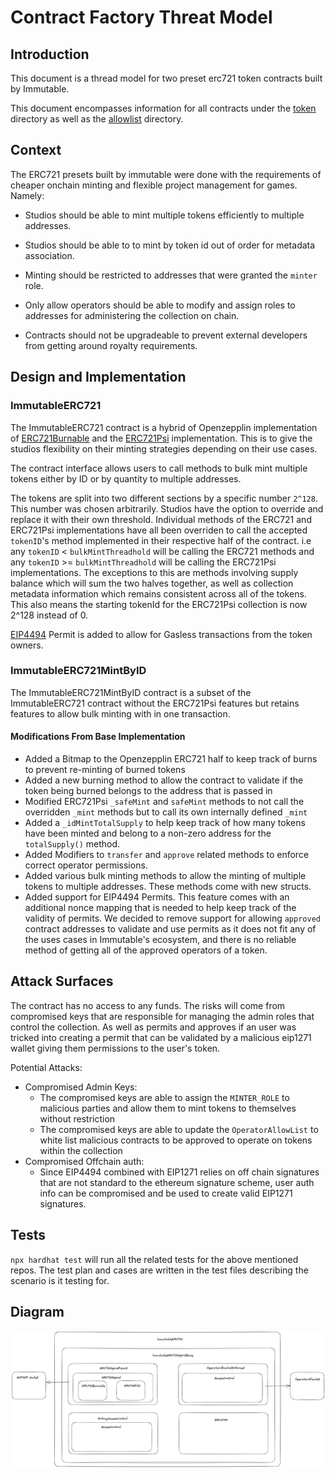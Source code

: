# Contract Factory Threat Model

## Introduction
This document is a thread model for two preset erc721 token contracts built by Immutable.

This document encompasses information for all contracts under the [token](../contracts/token/) directory as well as the [allowlist](../contracts/allowlist/) directory. 

## Context

The ERC721 presets built by immutable were done with the requirements of cheaper onchain minting and flexible project management for games. Namely:

- Studios should be able to mint multiple tokens efficiently to multiple addresses.

- Studios should be able to to mint by token id out of order for metadata association.

- Minting should be restricted to addresses that were granted the `minter` role.

- Only allow operators should be able to modify and assign roles to addresses for administering the collection on chain.

- Contracts should not be upgradeable to prevent external developers from getting around royalty requirements.


## Design and Implementation

### ImmutableERC721

The ImmutableERC721 contract is a hybrid of Openzepplin implementation of [ERC721Burnable](https://github.com/OpenZeppelin/openzeppelin-contracts/blob/master/contracts/token/ERC721/extensions/ERC721Burnable.sol) and the [ERC721Psi](https://github.com/estarriolvetch/ERC721Psi/blob/main/contracts/ERC721Psi.sol) implementation. This is to give the studios flexibility on their minting strategies depending on their use cases. 

The contract interface allows users to call methods to bulk mint multiple tokens either by ID or by quantity to multiple addresses.

The tokens are split into two different sections by a specific number `2^128`. This number was chosen arbitrarily. Studios have the option to override and replace it with their own threshold. Individual methods of the ERC721 and ERC721Psi implementations have all been overriden to call the accepted `tokenID`'s method implemented in their respective half of the contract. i.e any `tokenID` < `bulkMintThreadhold` will be calling the ERC721 methods and any `tokenID` >= `bulkMintThreadhold` will be calling the ERC721Psi implementations. The exceptions to this are methods involving supply balance which will sum the two halves together, as well as collection metadata information which remains consistent across all of the tokens. This also means the starting tokenId for the ERC721Psi collection is now 2^128 instead of 0.

[EIP4494](https://eips.ethereum.org/EIPS/eip-4494) Permit is added to allow for Gasless transactions from the token owners.

### ImmutableERC721MintByID

The ImmutableERC721MintByID contract is a subset of the ImmutableERC721 contract without the ERC721Psi features but retains features to allow bulk minting with in one transaction.

#### Modifications From Base Implementation

- Added a Bitmap to the Openzepplin ERC721 half to keep track of burns to prevent re-minting of burned tokens
- Added a new burning method to allow the contract to validate if the token being burned belongs to the address that is passed in
- Modified ERC721Psi `_safeMint` and `safeMint` methods to not call the overridden `_mint` methods but to call its own internally defined `_mint`
- Added a `_idMintTotalSupply` to help keep track of how many tokens have been minted and belong to a non-zero address for the `totalSupply()` method.
- Added Modifiers to `transfer` and `approve` related methods to enforce correct operator permissions.
- Added various bulk minting methods to allow the minting of multiple tokens to multiple addresses. These methods come with new structs. 
- Added support for EIP4494 Permits. This feature comes with an additional nonce mapping that is needed to help keep track of the validity of permits. We decided to remove support for allowing `approved` contract addresses to validate and use permits as it does not fit any of the uses cases in Immutable's ecosystem, and there is no reliable method of getting all of the approved operators of a token. 


## Attack Surfaces

The contract has no access to any funds. The risks will come from compromised keys that are responsible for managing the admin roles that control the collection. As well as permits and approves if an user was tricked into creating a permit that can be validated by a malicious eip1271 wallet giving them permissions to the user's token. 

Potential Attacks:
- Compromised Admin Keys:
    - The compromised keys are able to assign the `MINTER_ROLE` to malicious parties and allow them to mint tokens to themselves without restriction
    - The compromised keys are able to update the `OperatorAllowList` to white list malicious contracts to be approved to operate on tokens within the collection
- Compromised Offchain auth:
    - Since EIP4494 combined with EIP1271 relies on off chain signatures that are not standard to the ethereum signature scheme, user auth info can be compromised and be used to create valid EIP1271 signatures.

## Tests
`npx hardhat test` will run all the related tests for the above mentioned repos. The test plan and cases are written in the test files describing the scenario is it testing for. 

## Diagram 
![](./immutableERC721.png)